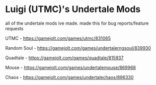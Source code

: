 # Luigi (UTMC)'s Undertale Mods
all of the undertale mods ive made. made this for bug reports/feature requests

UTMC - https://gamejolt.com/games/utmc/831065

Random Soul - https://gamejolt.com/games/undertalerngsoul/839930

Quadtale - https://gamejolt.com/games/quadtale/815937

Mouse - https://gamejolt.com/games/undertalemouse/869968

Chaos - https://gamejolt.com/games/undertalechaos/896330